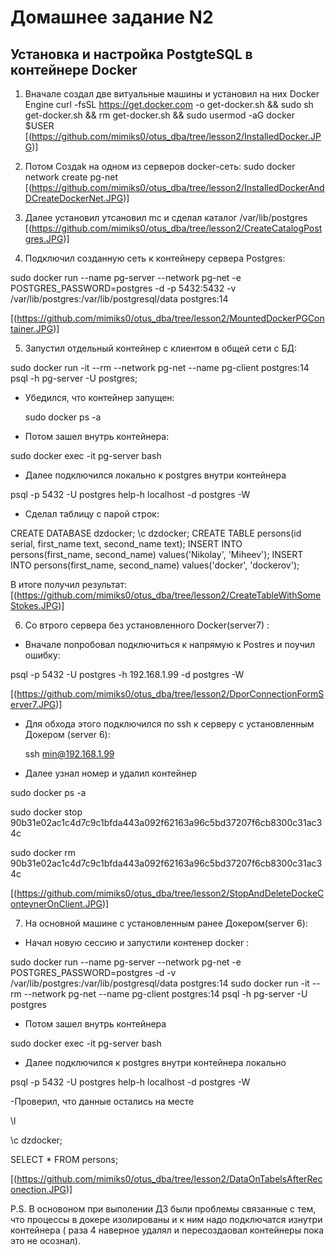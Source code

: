 # Домашнее задание N2

## Установка и настройка PostgteSQL в контейнере Docker



1. Вначале создал две витуальные машины и установил на них Docker Engine
curl -fsSL https://get.docker.com -o get-docker.sh && sudo sh get-docker.sh && rm get-docker.sh && sudo usermod -aG docker $USER
[(https://github.com/mimiks0/otus_dba/tree/lesson2/InstalledDocker.JPG)]

2.  Потом Создаk на одном из серверов docker-сеть: 
sudo docker network create pg-net
[(https://github.com/mimiks0/otus_dba/tree/lesson2/InstalledDockerAndDCreateDockerNet.JPG)]

3. Далее установил  утсановил mc  и сделал каталог /var/lib/postgres
[(https://github.com/mimiks0/otus_dba/tree/lesson2/CreateCatalogPostgres.JPG)]

4. Подключил созданную сеть к контейнеру сервера Postgres:

sudo docker run --name pg-server --network pg-net -e POSTGRES_PASSWORD=postgres -d -p 5432:5432 -v /var/lib/postgres:/var/lib/postgresql/data postgres:14

[(https://github.com/mimiks0/otus_dba/tree/lesson2/MountedDockerPGContainer.JPG)]

5. Запустил отдельный контейнер с клиентом в общей сети с БД: 

sudo docker run -it --rm --network pg-net --name pg-client postgres:14 psql -h pg-server -U postgres;

- Убедился, что контейнер запущен:

   sudo docker ps -a
   
- Потом зашел внутрь контейнера:

sudo docker exec -it pg-server bash

- Далее подключился локально к postgres внутри контейнера 

psql -p 5432 -U postgres help-h localhost -d postgres -W

- Сделал таблицу с парой строк:

CREATE DATABASE dzdocker;
\c dzdocker;
CREATE TABLE persons(id serial, first_name text, second_name text);
INSERT INTO persons(first_name, second_name) values('Nikolay', 'Miheev');
INSERT INTO persons(first_name, second_name) values('docker', 'dockerov');

В итоге получил результат:
[(https://github.com/mimiks0/otus_dba/tree/lesson2/CreateTableWithSomeStokes.JPG)]


6.  Со втрого сервера без установленного Docker(server7) :


- Вначале попробовал  подключиться к  напрямую  к Postres и поучил ошибку:

psql -p 5432 -U postgres -h 192.168.1.99 -d postgres -W


[(https://github.com/mimiks0/otus_dba/tree/lesson2/DporConnectionFormServer7.JPG)]


- Для обхода этого подключился по ssh к серверу c  установленным Докером (server 6):

   ssh  min@192.168.1.99


- Далее узнал номер и  удалил  контейнер

sudo docker ps -a

sudo docker stop 90b31e02ac1c4d7c9c1bfda443a092f62163a96c5bd37207f6cb8300c31ac34c

sudo docker rm 90b31e02ac1c4d7c9c1bfda443a092f62163a96c5bd37207f6cb8300c31ac34c

[(https://github.com/mimiks0/otus_dba/tree/lesson2/StopAndDeleteDockeConteynerOnClient.JPG)]


7. На основной машине c установленным ранее Докером(server 6):

- Начал новую сессию и  запустили  контенер docker :


sudo docker run --name pg-server --network pg-net -e POSTGRES_PASSWORD=postgres -d -v /var/lib/postgres:/var/lib/postgresql/data postgres:14
sudo docker run -it --rm --network pg-net --name pg-client postgres:14 psql -h pg-server -U postgres

- Потом зашел внутрь контейнера

sudo docker exec -it pg-server bash

- Далее  подключился к postgres внутри контейнера локально

psql -p 5432 -U postgres help-h localhost -d postgres -W

-Проверил, что данные остались на месте

\l

\c dzdocker;

SELECT * FROM persons;

[(https://github.com/mimiks0/otus_dba/tree/lesson2/DataОnTabelsAfterReconection.JPG)]


P.S. В основоном  при выполении ДЗ были проблемы связанные с тем, что процессы в докере изолированы и к ним надо подключатся изнутри контейнера ( раза 4 наверное удалял и пересоздаовал контейнеры пока это не осознал).
